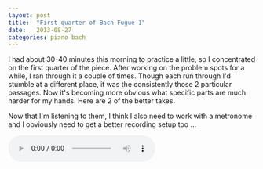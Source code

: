 ```yaml
---
layout: post
title:  "First quarter of Bach Fugue 1"
date:   2013-08-27
categories: piano bach
---
```


I had about 30-40 minutes this morning to practice a little, so I concentrated on the first quarter of the piece. After working on the problem spots for a while, I ran through it a couple of times. Though each run through I'd stumble at a different place, it was the consistently those 2 particular passages. Now it's becoming more obvious what specific parts are much harder for my hands. Here are 2 of the better takes.

Now that I'm listening to them, I think I also need to work with a metronome and I obviously need to get a better recording setup too ...

<audio controls>
  <source src="/audio/2013-08-27-bach-fugue-firstQuarter.mp3" />
  <source src="/audio/2013-08-27-bach-fugue-firstQuarter.ogg" />

  Download Bach Fugue 2013-08-27 first quarter 1 [MP3](/audio/2013-08-27-bach-fugue-firstQuarter.mp3) [OGG](/audio/2013-08-27-bach-fugue-firstQuarter.ogg)
</audio>

<audio controls>
  <source src="/audio/2013-08-27-bach-fugue-firstQuarter2.mp3" />
  <source src="/audio/2013-08-27-bach-fugue-firstQuarter2.ogg" />

  Download Bach Fugue 2013-08-27 first quarter 2 [MP3](/audio/2013-08-27-bach-fugue-firstQuarter2.mp3) [OGG](/audio/2013-08-27-bach-fugue-firstQuarter2.ogg)
</audio>
